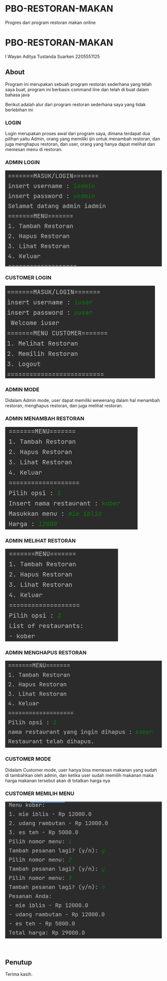 # PBO-RESTORAN-MAKAN
Progres dari program restoran makan online

# PBO-RESTORAN-MAKAN

I Wayan Aditya Tustanda Suarken
2205551125

## About

Program ini merupakan sebuah program restoran sederhana yang telah saya buat, program ini berbasis command line dan telah di buat dalam bahasa java

Berikut adalah alur dari program restoran sederhana saya yang tidak berlebihan ini


### LOGIN

Login merupakan proses awal dari program saya, dimana terdapat dua pilihan yaitu Admin, orang yang memiliki ijin untuk menambah restoran, dan juga menghapus restoran, dan user, orang yang hanya dapat melihat dan memesan menu di restoran.

### ADMIN LOGIN

![Login](/img/login.png "Login")


### CUSTOMER LOGIN
![Login](/img/CUSTOMERLOGIN.png "Login")

### ADMIN MODE

Didalam Admin mode, user dapat memiliki wewenang dalam hal menambah restoran, menghapus restoran, dan juga melihat restoran.

### ADMIN MENAMBAH RESTORAN

![Login](/img/adminnambahrestoran.png "Login")


### ADMIN MELIHAT RESTORAN

![Login](/img/admindapatmelihatrestoran.png "Login")

### ADMIN MENGHAPUS RESTORAN

![Login](/img/adminhapusrestoran.png "Login")




### CUSTOMER MODE

Didalam Customer mode, user hanya bisa memesan makanan yang sudah di tambahkan oleh admin, dan ketika user sudah memilih makanan maka harga makanan tersebut akan di totalkan harga nya

### CUSTOMER MEMILIH MENU

![Login](/img/customermemilihmenu.png "Login")

<br>

## Penutup
Terima kasih.






